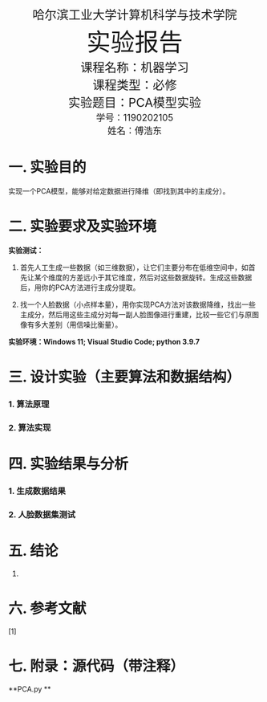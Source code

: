 







<center> <font size = 5> 哈尔滨工业大学计算机科学与技术学院 </font></center>

<center> <font size = 7> 实验报告 </font></center>





<center> <font size = 5> 
课程名称：机器学习 <br/>
课程类型：必修  <br/>
实验题目：PCA模型实验
</font></center>








<center> <font size = 4> 学号：1190202105 </font></center>
<center> <font size = 4> 姓名：傅浩东 </font></center>

<div STYLE="page-break-after: always;"></div>

<!-- 换页 -->

# 一. 实验目的

实现一个PCA模型，能够对给定数据进行降维（即找到其中的主成分）。

# 二. 实验要求及实验环境

**实验测试：**

1. 首先人工生成一些数据（如三维数据），让它们主要分布在低维空间中，如首先让某个维度的方差远小于其它维度，然后对这些数据旋转。生成这些数据后，用你的PCA方法进行主成分提取。

2. 找一个人脸数据（小点样本量），用你实现PCA方法对该数据降维，找出一些主成分，然后用这些主成分对每一副人脸图像进行重建，比较一些它们与原图像有多大差别（用信噪比衡量）。

**实验环境：Windows 11; Visual Studio Code; python 3.9.7**

# 三. 设计实验（主要算法和数据结构）

### 1. 算法原理



### 2. 算法实现



# 四. 实验结果与分析

### 1. 生成数据结果



### 2. 人脸数据集测试



# 五. 结论

1. 

# 六. 参考文献

[1] 

# 七. 附录：源代码（带注释）

**PCA.py **

```python

```
